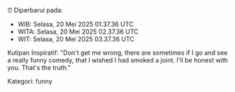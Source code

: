 ⏰ Diperbarui pada:
- WIB: Selasa, 20 Mei 2025 01.37.36 UTC
- WITA: Selasa, 20 Mei 2025 02.37.36 UTC
- WIT: Selasa, 20 Mei 2025 03.37.36 UTC

Kutipan Inspiratif:
"Don't get me wrong, there are sometimes if I go and see a really funny comedy, that I wished I had smoked a joint. I'll be honest with you. That's the truth."


Kategori: funny

